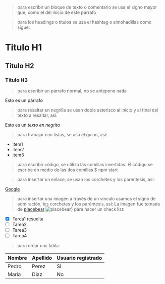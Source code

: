 > para escribir un bloque de texto o comentario se usa el signo mayor que, como el del inicio de este párrafo

> para los headings o títulos se usa el hashtag o almohadillas como sigue:
> 
# Titulo H1
## Titulo H2
### Titulo H3

>para escribir un párrafo normal, no se antepone nada 

Esto es un párrafo 
>para resaltar en negrilla se usan doble asterisco al inicio y al final del texto a resaltar, así:

Esto es un *texto en negrita*

>para trabajar con listas, se usa el guion, así:

- item1
- item2
- item3
 
 >para escribir código, se utiliza las comillas invertidas. El código se escribe en medio de las dos comillas 
$ npm start

>para insertar un enlace, se usan los corchetes y los paréntesis, así:

[Google](https://www.google.com/)

>para insertar una imagen  a través de un vinculo usamos el signo de admiración, los corchetes y los paréntesis, así:
>La imagen fue tomada de [placebear](https://placebear.com/)
 ![placebear}](https://placebear.com/g/200/300)
 >para hacer un check list:
 
 - [x] Tarea1 resuelta
 - [ ] Tarea2
 - [ ] Tarea3
 - [ ] Tarea4

>para crear una tabla: 

|        Nombre       |         Apellido         |         Usuario registrado          |
|------------------------------|-------------------------|-------------
|    Pedro     |      Perez    |     Si
|    Maria     |      Diaz     |     No
